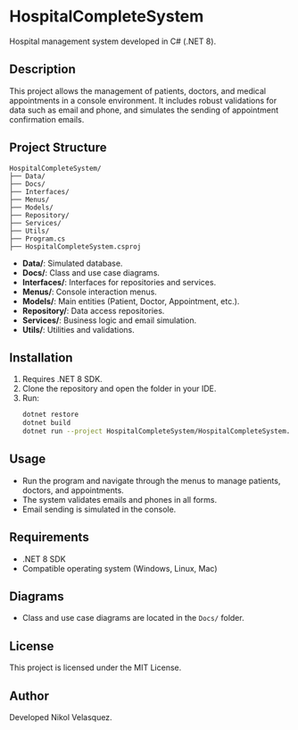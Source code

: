 # HospitalCompleteSystem

Hospital management system developed in C# (.NET 8).

## Description
This project allows the management of patients, doctors, and medical appointments in a console environment. It includes robust validations for data such as email and phone, and simulates the sending of appointment confirmation emails.

## Project Structure
```
HospitalCompleteSystem/
├── Data/
├── Docs/
├── Interfaces/
├── Menus/
├── Models/
├── Repository/
├── Services/
├── Utils/
├── Program.cs
├── HospitalCompleteSystem.csproj
```
- **Data/**: Simulated database.
- **Docs/**: Class and use case diagrams.
- **Interfaces/**: Interfaces for repositories and services.
- **Menus/**: Console interaction menus.
- **Models/**: Main entities (Patient, Doctor, Appointment, etc.).
- **Repository/**: Data access repositories.
- **Services/**: Business logic and email simulation.
- **Utils/**: Utilities and validations.

## Installation
1. Requires .NET 8 SDK.
2. Clone the repository and open the folder in your IDE.
3. Run:
   ```bash
   dotnet restore
   dotnet build
   dotnet run --project HospitalCompleteSystem/HospitalCompleteSystem.csproj
   ```

## Usage
- Run the program and navigate through the menus to manage patients, doctors, and appointments.
- The system validates emails and phones in all forms.
- Email sending is simulated in the console.

## Requirements
- .NET 8 SDK
- Compatible operating system (Windows, Linux, Mac)

## Diagrams
- Class and use case diagrams are located in the `Docs/` folder.

## License
This project is licensed under the MIT License.

## Author
Developed Nikol Velasquez.
